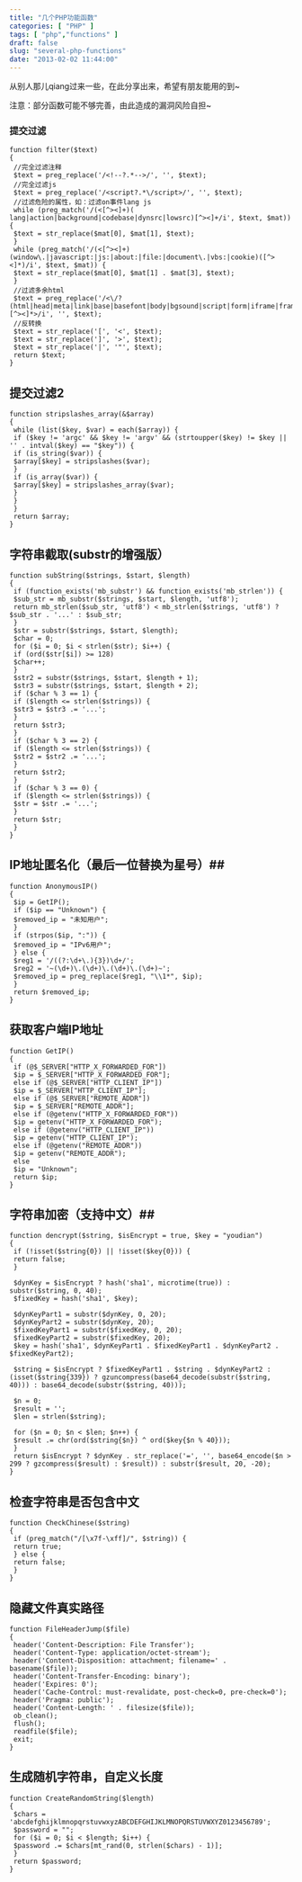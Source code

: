 ```yaml
---
title: "几个PHP功能函数"
categories: [ "PHP" ]
tags: [ "php","functions" ]
draft: false
slug: "several-php-functions"
date: "2013-02-02 11:44:00"
---
```


从别人那儿qiang过来一些，在此分享出来，希望有朋友能用的到~

注意：部分函数可能不够完善，由此造成的漏洞风险自担~


<!--more-->


### 提交过滤 ##

    function filter($text)
    {
     //完全过滤注释
     $text = preg_replace('/<!--?.*-->/', '', $text);
     //完全过滤js
     $text = preg_replace('/<script?.*\/script>/', '', $text);
     //过滤危险的属性，如：过滤on事件lang js
     while (preg_match('/(<[^><]+)( lang|action|background|codebase|dynsrc|lowsrc)[^><]+/i', $text, $mat)) {
     $text = str_replace($mat[0], $mat[1], $text);
     }
     while (preg_match('/(<[^><]+)(window\.|javascript:|js:|about:|file:|document\.|vbs:|cookie)([^><]*)/i', $text, $mat)) {
     $text = str_replace($mat[0], $mat[1] . $mat[3], $text);
     }
     //过滤多余html
     $text = preg_replace('/<\/?(html|head|meta|link|base|basefont|body|bgsound|script|form|iframe|frame|frameset|applet|id|ilayer|layer|name|script|xml)[^><]*>/i', '', $text);
     //反转换
     $text = str_replace('[', '<', $text);
     $text = str_replace(']', '>', $text);
     $text = str_replace('|', '"', $text);
     return $text;
    }

## 提交过滤2 ##

    function stripslashes_array(&$array)
    {
     while (list($key, $var) = each($array)) {
     if ($key != 'argc' && $key != 'argv' && (strtoupper($key) != $key || '' . intval($key) == "$key")) {
     if (is_string($var)) {
     $array[$key] = stripslashes($var);
     }
     if (is_array($var)) {
     $array[$key] = stripslashes_array($var);
     }
     }
     }
     return $array;
    }

## 字符串截取(substr的增强版） ##

    function subString($strings, $start, $length)
    {
     if (function_exists('mb_substr') && function_exists('mb_strlen')) {
     $sub_str = mb_substr($strings, $start, $length, 'utf8');
     return mb_strlen($sub_str, 'utf8') < mb_strlen($strings, 'utf8') ? $sub_str . '...' : $sub_str;
     }
     $str = substr($strings, $start, $length);
     $char = 0;
     for ($i = 0; $i < strlen($str); $i++) {
     if (ord($str[$i]) >= 128)
     $char++;
     }
     $str2 = substr($strings, $start, $length + 1);
     $str3 = substr($strings, $start, $length + 2);
     if ($char % 3 == 1) {
     if ($length <= strlen($strings)) {
     $str3 = $str3 .= '...';
     }
     return $str3;
     }
     if ($char % 3 == 2) {
     if ($length <= strlen($strings)) {
     $str2 = $str2 .= '...';
     }
     return $str2;
     }
     if ($char % 3 == 0) {
     if ($length <= strlen($strings)) {
     $str = $str .= '...';
     }
     return $str;
     }
    }

## IP地址匿名化（最后一位替换为星号）##

    function AnonymousIP() 
    {
     $ip = GetIP();
     if ($ip == "Unknown") {
     $removed_ip = "未知用户";
     }
     if (strpos($ip, ":")) {
     $removed_ip = "IPv6用户";
     } else {
     $reg1 = '/((?:\d+\.){3})\d+/';
     $reg2 = '~(\d+)\.(\d+)\.(\d+)\.(\d+)~';
     $removed_ip = preg_replace($reg1, "\\1*", $ip);
     }
     return $removed_ip;
    }

## 获取客户端IP地址 ##

    function GetIP()
    {
     if (@$_SERVER["HTTP_X_FORWARDED_FOR"])
     $ip = $_SERVER["HTTP_X_FORWARDED_FOR"];
     else if (@$_SERVER["HTTP_CLIENT_IP"])
     $ip = $_SERVER["HTTP_CLIENT_IP"];
     else if (@$_SERVER["REMOTE_ADDR"])
     $ip = $_SERVER["REMOTE_ADDR"];
     else if (@getenv("HTTP_X_FORWARDED_FOR"))
     $ip = getenv("HTTP_X_FORWARDED_FOR");
     else if (@getenv("HTTP_CLIENT_IP"))
     $ip = getenv("HTTP_CLIENT_IP");
     else if (@getenv("REMOTE_ADDR"))
     $ip = getenv("REMOTE_ADDR");
     else
     $ip = "Unknown";
     return $ip;
    }

## 字符串加密（支持中文）##

    function dencrypt($string, $isEncrypt = true, $key = "youdian")
    {
     if (!isset($string{0}) || !isset($key{0})) {
     return false;
     }
     
     $dynKey = $isEncrypt ? hash('sha1', microtime(true)) : substr($string, 0, 40);
     $fixedKey = hash('sha1', $key);
     
     $dynKeyPart1 = substr($dynKey, 0, 20);
     $dynKeyPart2 = substr($dynKey, 20);
     $fixedKeyPart1 = substr($fixedKey, 0, 20);
     $fixedKeyPart2 = substr($fixedKey, 20);
     $key = hash('sha1', $dynKeyPart1 . $fixedKeyPart1 . $dynKeyPart2 . $fixedKeyPart2);
     
     $string = $isEncrypt ? $fixedKeyPart1 . $string . $dynKeyPart2 : (isset($string{339}) ? gzuncompress(base64_decode(substr($string, 40))) : base64_decode(substr($string, 40)));
     
     $n = 0;
     $result = '';
     $len = strlen($string);
     
     for ($n = 0; $n < $len; $n++) {
     $result .= chr(ord($string{$n}) ^ ord($key{$n % 40}));
     }
     return $isEncrypt ? $dynKey . str_replace('=', '', base64_encode($n > 299 ? gzcompress($result) : $result)) : substr($result, 20, -20);
    }

## 检查字符串是否包含中文 ##

    function CheckChinese($string)
    {
     if (preg_match("/[\x7f-\xff]/", $string)) {
     return true;
     } else {
     return false;
     }
    }

## 隐藏文件真实路径 ##

    function FileHeaderJump($file)
    {
     header('Content-Description: File Transfer');
     header('Content-Type: application/octet-stream');
     header('Content-Disposition: attachment; filename=' . basename($file));
     header('Content-Transfer-Encoding: binary');
     header('Expires: 0');
     header('Cache-Control: must-revalidate, post-check=0, pre-check=0');
     header('Pragma: public');
     header('Content-Length: ' . filesize($file));
     ob_clean();
     flush();
     readfile($file);
     exit;
    }

## 生成随机字符串，自定义长度 ##

    function CreateRandomString($length)
    {
     $chars = 'abcdefghijklmnopqrstuvwxyzABCDEFGHIJKLMNOPQRSTUVWXYZ0123456789';
     $password = "";
     for ($i = 0; $i < $length; $i++) {
     $password .= $chars[mt_rand(0, strlen($chars) - 1)];
     }
     return $password;
    }